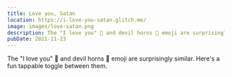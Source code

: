 ```yaml
---
title: Love you, Satan
location: https://i-love-you-satan.glitch.me/
image: images/love-satan.png
description: The "I love you" 🤟 and devil horns 🤘 emoji are surprisingly similar. Here's a fun tappable toggle between them.
pubDate: 2021-11-23
---
```

The "I love you" 🤟 and devil horns 🤘 emoji are surprisingly similar. Here's a fun tappable toggle between them.